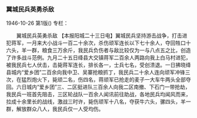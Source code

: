 ### 翼城民兵英勇杀敌

1946-10-26
第1版()
专栏：

　　翼城民兵英勇杀敌
    【本报阳城二十三日电】翼城民兵坚持游击战争，打击进犯蒋军，一月来大小战斗一百二十余次，杀伤顽军连长以下七十余人，夺回牲口十六头，羊一群，粮食三万余斤，我民兵负伤者与敌比较仅为一与八点五之比，创造了许多战斗范例。九月二十五日绛县大交镇蒋军二百余人两路向我上白马村进犯，被我民兵七人伏击，击毙蒋军连长，排长各一，士兵七名，受创溃退。一日拂晓绛县城内“爱乡团”二百余向我中卫、吴寨抢粮抓丁，我民兵二十余人连向顽军冲锋三次，在猛烈炮火下，毙顽二名，伤四名，蒋顽军已抢走的麦子一大车牛两头全部夺回。六日城内“爱乡团”三、二区挺进队三百余人向我二区南撤、下石门一带抢劫，我民兵一班首先阻击，三区轮战队一百余人闻讯前往助战，各地民兵均闻风而来，拉成十余里长的战线，激战三时许，毙伤顽军十八名，夺获牛六头，骡四头，羊一群，解放群众八人，我民兵仅一人受均伤。
